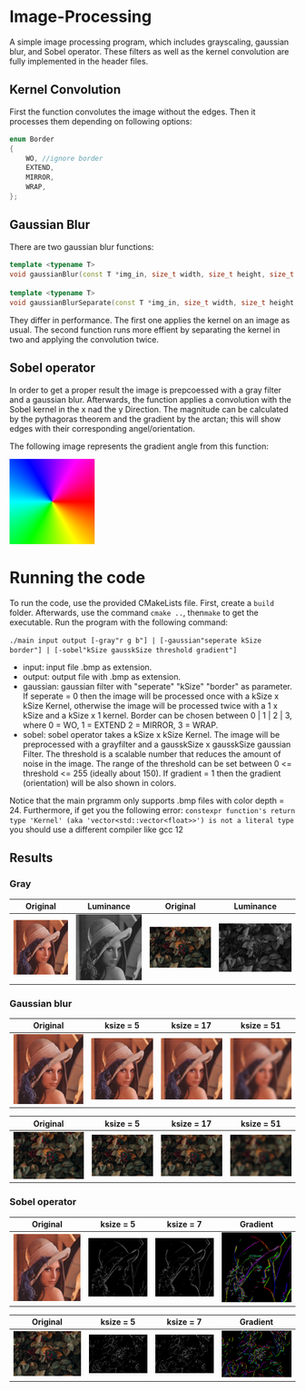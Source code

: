 # Image-Processing
A simple image processing program, which includes grayscaling, gaussian blur, and Sobel operator.
These filters as well as the kernel convolution are fully implemented in the header files.

## Kernel Convolution
First the function convolutes the image without the edges. Then it processes them depending on following options:
```c++
enum Border
{
    WO, //ignore border
    EXTEND,
    MIRROR,
    WRAP,
};
```
## Gaussian Blur
There are two gaussian blur functions: 
```c++
template <typename T>
void gaussianBlur(const T *img_in, size_t width, size_t height, size_t channels, T *img_out, size_t ksize, Border border);

template <typename T>
void gaussianBlurSeparate(const T *img_in, size_t width, size_t height, size_t channels, T *img_out, size_t ksize, Border border);
```
They differ in performance. The first one applies the kernel on an image as usual. The second function runs more effient by separating the kernel in two and applying the convolution twice.   

## Sobel operator
In order to get a proper result the image is prepcoessed with a gray filter and a gaussian blur. Afterwards, the function applies a convolution with the Sobel kernel in the x nad the y Direction. The magnitude can be calculated by the pythagoras theorem and the gradient by the arctan; this will show edges with their corresponding angel/orientation.

The following image represents the gradient angle from this function:

<img src="data/gradientcircle.png" width="150" height="150">

# Running the code
To run the code, use the provided CMakeLists file. First, create a `build` folder. Afterwards, use the command `cmake ..`, then`make` to get the executable.
Run the program with the following command:

`./main input output [-gray"r g b"] | [-gaussian"seperate kSize border"] | [-sobel"kSize gausskSize threshold gradient"]`

- input: input file .bmp as extension.
- output: output file with .bmp as extension.
- gaussian: gaussian filter with "seperate" "kSize" "border" as parameter. If seperate = 0 then the image will be processed once with a kSize x kSize Kernel, otherwise the image will be processed twice with a 1 x kSize and a kSize x 1 kernel. Border can be chosen between 0 | 1 | 2 | 3, where 0 = WO, 1 = EXTEND 2 = MIRROR, 3 = WRAP. 
- sobel: sobel operator takes a kSize x kSize Kernel. The image will be preprocessed with a grayfilter and a gausskSize x gausskSize gaussian Filter. The threshold is a scalable number that reduces the amount of noise in the image. The range of the threshold can be set between 0 <= threshold <= 255 (ideally about 150). If gradient = 1 then the gradient (orientation) will be also shown in colors.

Notice that the main prgramm only supports .bmp files with color depth = 24. Furthermore, if get you the following error: `constexpr function's return type 'Kernel' (aka 'vector<std::vector<float>>') is not a literal type` you should use a different compiler like gcc 12

## Results

### Gray
|Original|Luminance|Original|Luminance|
|:---:|:---:|:---:|:---:|
![](data/lena.bmp)|![](data/lena_gray.bmp)|![](data/berries.bmp)|![](data/berries_gray.bmp)|

### Gaussian blur
|Original|ksize = 5|ksize = 17|ksize = 51|
|:---:|:---:|:---:|:---:|
![](data/lena.bmp)|![](data/lena_blur5x5.bmp)|![](data/lena_blur17x17.bmp)|![](data/lena_blur51x51.bmp)|

|Original|ksize = 5|ksize = 17|ksize = 51|
|:---:|:---:|:---:|:---:|
![](data/berries.bmp)|![](data/berries_blur5x5.bmp)|![](data/berries_blur17x17.bmp)|![](data/berries_blur51x51.bmp)|

### Sobel operator
|Original|ksize = 5|ksize = 7|Gradient|
|:---:|:---:|:---:|:---:|
![](data/lena.bmp)|![](data/lena_sobel5x5.bmp)|![](data/lena_sobel7x7.bmp)|![](data/lena_sobel_5x5_gradient.bmp)|

|Original|ksize = 5|ksize = 7|Gradient|
|:---:|:---:|:---:|:---:|
![](data/berries.bmp)|![](data/berries_sobel5x5.bmp)|![](data/berries_sobel7x7.bmp)|![](data/berries_sobel5x5_gradient.bmp)|
